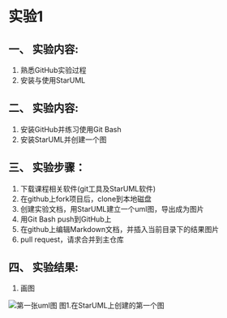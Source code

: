 # 实验1

## 一、 实验内容:
1. 熟悉GitHub实验过程
2. 安装与使用StarUML

## 二、 实验内容:

1. 安装GitHub并练习使用Git Bash
2. 安装StarUML并创建一个图

## 三、 实验步骤： 

1. 下载课程相关软件(git工具及StarUML软件)  
2. 在github上fork项目后，clone到本地磁盘  
3. 创建实验文档，用StarUML建立一个uml图，导出成为图片  
4. 用Git Bash push到GitHub上  
5. 在github上编辑Markdown文档，并插入当前目录下的结果图片  
6. pull request，请求合并到主仓库

## 四、 实验结果:
1. 画图 

![第一张uml图](./Model1.jpg)
图1.在StarUML上创建的第一个图
